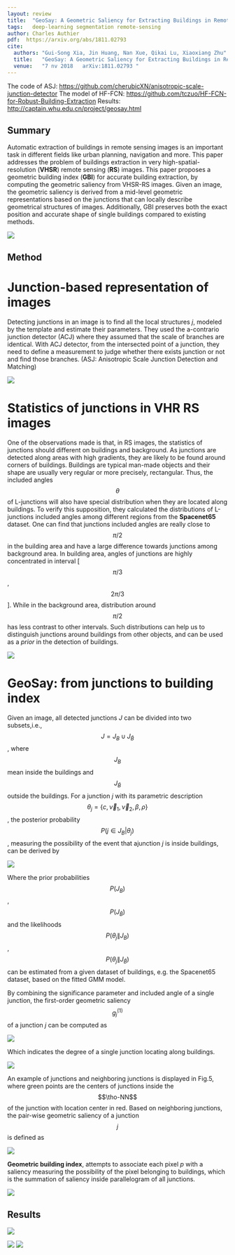 ```yaml
---
layout: review
title:  "GeoSay: A Geometric Saliency for Extracting Buildings in Remote Sensing Images"
tags:   deep-learning segmentation remote-sensing
author: Charles Authier
pdf:  https://arxiv.org/abs/1811.02793
cite:
  authors: "Gui-Song Xia, Jin Huang, Nan Xue, Qikai Lu, Xiaoxiang Zhu"
  title:   "GeoSay: A Geometric Saliency for Extracting Buildings in Remote Sensing Images"
  venue:   "7 nv 2018	arXiv:1811.02793 "
---
```


The code of ASJ: https://github.com/cherubicXN/anisotropic-scale-junction-detector
The model of HF-FCN: https://github.com/tczuo/HF-FCN-for-Robust-Building-Extraction
Results: http://captain.whu.edu.cn/project/geosay.html

## Summary
Automatic extraction of buildings in remote sensing images is an important task in different fields like urban planning, navigation and more.
This paper addresses the problem of buildings extraction in very high-spatial-resolution (**VHSR**) remote sensing (**RS**) images.
This paper proposes a geometric building index (**GBI**) for accurate building extraction, by computing the geometric saliency from VHSR-RS images.
Given an image, the geometric saliency is derived from a mid-level geometric representations based on the junctions that can locally describe geometrical structures of images.
Additionally, GBI preserves both the exact position and accurate shape of single buildings compared to existing methods.

![](/deep-learning/images/GeoSay/gbi.png)

## Method

# **Junction-based representation of images**
Detecting junctions in an image is to find all the local structures *j*, modeled by the template and estimate their parameters.
They used the a-contrario junction detector (ACJ) where they assumed that the scale of branches are identical.
With ACJ detector, from the intersected point of a junction, they need to define a measurement to judge whether there exists junction or not and find those branches.
(ASJ: Anisotropic Scale Junction Detection and Matching)

![](/deep-learning/images/GeoSay/asj.png)

# **Statistics of junctions in VHR RS images**
One of the observations made is that, in RS images, the statistics of junctions should different on buildings and background.
As junctions are detected along areas with high gradients, they are likely to be found around corners of buildings.
Buildings are typical man-made objects and their shape are usually very regular or more precisely, rectangular.
Thus, the included angles $$\theta$$ of L-junctions will also have special distribution when they are located along buildings.
To verify this supposition, they calculated the distributions of L-junctions included angles among different regions from the **Spacenet65** dataset.
One can find that junctions included angles are really close to $$\pi/2$$ in the building area and have a large difference towards junctions among background area.
In building area, angles of junctions are highly concentrated in interval [$$\pi / 3$$, $$2\pi / 3$$].
While in the background area, distribution around $$\pi/2$$ has less contrast to other intervals.
Such distributions can help us to distinguish junctions around buildings from other objects, and can be used as a *prior* in the detection of buildings.

![](/deep-learning/images/GeoSay/angle.png)

# **GeoSay: from junctions to building index**

Given an image, all detected junctions *J* can be divided into two subsets,i.e., $$J=J_{B}\cup J_{\bar{B}}$$, where $$J_{B}$$ mean inside the buildings and $$J_{\bar{B}}$$ outside the buildings.
For a junction *j* with its parametric description $$\theta_{j}=\{c, \vec{\nu}_{1}, \vec{\nu}_{2}, \beta, \rho\}$$, the posterior probability $$P(j\in J_{B}|\theta_{j})$$, measuring the possibility of the event that ajunction *j* is inside buildings, can be derived by

![](/deep-learning/images/GeoSay/eq7.png)

Where the prior probabilities $$P(J_{B})$$, $$P(J_{\bar{B}})$$ and the likelihoods $$P(\theta_{j}\|J_{B})$$, $$P(\theta_{j}\|J_{\bar{B}})$$ can be estimated from a given dataset of buildings, e.g. the Spacenet65 dataset, based on the fitted GMM model.

By combining the significance parameter and included angle of a single junction, the first-order geometric saliency $$g^{(1)}_{j}$$ of a junction *j* can be computed as

![](/deep-learning/images/GeoSay/eq7-2.png)

Which indicates the degree of a single junction locating along buildings.

![](/deep-learning/images/GeoSay/paire.png)

An example of junctions and neighboring junctions is displayed in Fig.5, where green points are the centers of junctions inside the $$\tho-NN$$ of the junction with location center in red.
Based on neighboring junctions, the pair-wise geometric saliency of a junction $$j$$ is defined as

![](/deep-learning/images/GeoSay/eq9.png)

**Geometric building index**, attempts to associate each pixel *p* with a saliency measuring the possibility of the pixel belonging to buildings, which is the summation of saliency inside parallelogram of all junctions.

![](/deep-learning/images/GeoSay/eqgbi.png)


## Results

![](/deep-learning/images/GeoSay/R1.png)

![](/deep-learning/images/GeoSay/R2.png)
![](/deep-learning/images/GeoSay/R3.png)
